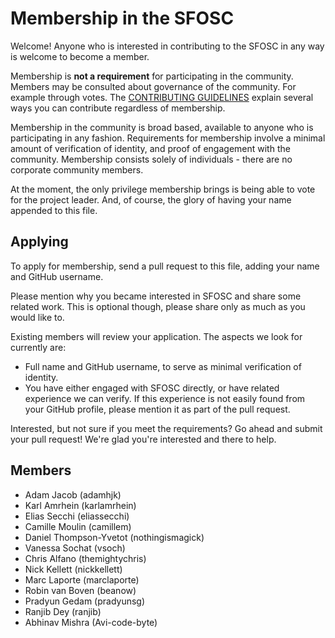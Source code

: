 # Membership in the SFOSC

Welcome! Anyone who is interested in contributing to the SFOSC in any way is welcome
to become a member.

Membership is **not a requirement** for participating in the community.
Members may be consulted about governance of the community. For example through votes.
The [CONTRIBUTING GUIDELINES](https://github.com/sfosc/sfosc/blob/master/CONTRIBUTING.md)
explain several ways you can contribute regardless of membership.

Membership in the community is broad based, available to anyone who is
participating in any fashion. Requirements for membership involve a minimal
amount of verification of identity, and proof of engagement with the community.
Membership consists solely of individuals - there are no corporate community
members.

At the moment, the only privilege membership brings is being able
to vote for the project leader. And, of course, the glory of having your name appended
to this file.

## Applying

To apply for membership, send a pull request to this file, adding your name and
GitHub username.

Please mention why you became interested in SFOSC and share some related work.
This is optional though, please share only as much as you would like to.

Existing members will review your application.
The aspects we look for currently are:
- Full name and GitHub username, to serve as minimal verification of identity.
- You have either engaged with SFOSC directly, or have related experience we can verify.
  If this experience is not easily found from your GitHub profile, please mention it
  as part of the pull request.

Interested, but not sure if you meet the requirements?
Go ahead and submit your pull request! We're glad you're interested and there to help.

## Members

* Adam Jacob (adamhjk)
* Karl Amrhein (karlamrhein)
* Elias Secchi (eliassecchi)
* Camille Moulin (camillem)
* Daniel Thompson-Yvetot (nothingismagick)
* Vanessa Sochat (vsoch)
* Chris Alfano (themightychris)
* Nick Kellett (nickkellett)
* Marc Laporte (marclaporte)
* Robin van Boven (beanow)
* Pradyun Gedam (pradyunsg)
* Ranjib Dey (ranjib)
* Abhinav Mishra (Avi-code-byte)
